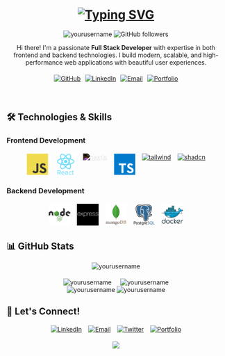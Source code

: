 <div align="center">
  
  <!-- Animated Header -->
  <h1 align="center">
    <a href="#">
      <img src="https://readme-typing-svg.demolab.com?font=Fira+Code&weight=600&size=30&duration=3000&pause=1000&color=22D3EE&center=true&vCenter=true&width=500&height=70&lines=🚀+Full+Stack+Developer;💻+React+%7C+Node+%7C+TypeScript;🌐+Building+Web+Solutions;🛠️+Passionate+Coder" alt="Typing SVG" />
    </a>
  </h1>

  <!-- Animated Introduction -->
  <p align="center">
    <img src="https://komarev.com/ghpvc/?username=yourusername&label=Profile+Views&color=0e75b6&style=flat" alt="yourusername" /> 
    <img src="https://img.shields.io/github/followers/yourusername?label=Follow&style=social" alt="GitHub followers" />
  </p>

  <p align="center">
    Hi there! I'm a passionate <strong>Full Stack Developer</strong> with expertise in both frontend and backend technologies. I build modern, scalable, and high-performance web applications with beautiful user experiences.
  </p>

  <!-- Animated Badges -->
  <div align="center" style="display: flex; gap: 10px; justify-content: center; margin: 20px 0;">
    <a href="https://github.com/yourusername" target="_blank">
      <img src="https://img.shields.io/badge/GitHub-Profile-181717?style=for-the-badge&logo=github&logoColor=white&color=3a5a40" alt="GitHub" />
    </a>
    <a href="https://linkedin.com/in/yourprofile" target="_blank">
      <img src="https://img.shields.io/badge/LinkedIn-Connect-0077B5?style=for-the-badge&logo=linkedin&logoColor=white&color=0d3b66" alt="LinkedIn" />
    </a>
    <a href="mailto:youremail@example.com" target="_blank">
      <img src="https://img.shields.io/badge/Email-Contact-D14836?style=for-the-badge&logo=gmail&logoColor=white&color=3a86ff" alt="Email" />
    </a>
    <a href="https://yourportfolio.com" target="_blank">
      <img src="https://img.shields.io/badge/Portfolio-3a5a40?style=for-the-badge&logo=google-chrome&logoColor=white" alt="Portfolio" />
    </a>
  </div>

  <!-- Animated Divider -->
  <img src="https://github.com/andreasbm/readme/blob/master/assets/lines/colored.png?raw=true" width="100%" height="2px" />

</div>

## 🛠️ **Technologies & Skills**

### **Frontend Development**
<div align="center">
  
  <!-- Animated Tech Stack -->
  <div style="display: flex; flex-wrap: wrap; justify-content: center; gap: 15px; margin: 20px 0;">
    <!-- JavaScript -->
    <a href="#" target="_blank" rel="noreferrer">
      <img src="https://raw.githubusercontent.com/devicons/devicon/master/icons/javascript/javascript-original.svg" alt="javascript" width="50" height="50" style="transition: transform 0.3s ease;" onMouseOver="this.style.transform='scale(1.2)'" onMouseOut="this.style.transform='scale(1)'"/>
    </a>
    <!-- React -->
    <a href="#" target="_blank" rel="noreferrer">
      <img src="https://raw.githubusercontent.com/devicons/devicon/master/icons/react/react-original-wordmark.svg" alt="react" width="50" height="50" style="transition: transform 0.3s ease;" onMouseOver="this.style.transform='scale(1.2)'" onMouseOut="this.style.transform='scale(1)'"/>
    </a>
    <!-- Next.js -->
    <a href="#" target="_blank" rel="noreferrer">
      <img src="https://cdn.worldvectorlogo.com/logos/nextjs-2.svg" alt="nextjs" width="50" height="50" style="transition: transform 0.3s ease; filter: invert(1);" onMouseOver="this.style.transform='scale(1.2)'" onMouseOut="this.style.transform='scale(1)'"/>
    </a>
    <!-- TypeScript -->
    <a href="#" target="_blank" rel="noreferrer">
      <img src="https://raw.githubusercontent.com/devicons/devicon/master/icons/typescript/typescript-original.svg" alt="typescript" width="50" height="50" style="transition: transform 0.3s ease;" onMouseOver="this.style.transform='scale(1.2)'" onMouseOut="this.style.transform='scale(1)'"/>
    </a>
    <!-- Tailwind -->
    <a href="#" target="_blank" rel="noreferrer">
      <img src="https://www.vectorlogo.zone/logos/tailwindcss/tailwindcss-icon.svg" alt="tailwind" width="50" height="50" style="transition: transform 0.3s ease;" onMouseOver="this.style.transform='scale(1.2)'" onMouseOut="this.style.transform='scale(1)'"/>
    </a>
    <!-- Shadcn -->
    <a href="#" target="_blank" rel="noreferrer">
      <img src="https://raw.githubusercontent.com/shadcn/ui/main/apps/www/public/favicon.ico" alt="shadcn" width="50" height="50" style="transition: transform 0.3s ease;" onMouseOver="this.style.transform='scale(1.2)'" onMouseOut="this.style.transform='scale(1)'"/>
    </a>
  </div>
</div>

### **Backend Development**
<div align="center">
  <div style="display: flex; flex-wrap: wrap; justify-content: center; gap: 15px; margin: 20px 0;">
    <!-- Node.js -->
    <a href="#" target="_blank" rel="noreferrer">
      <img src="https://raw.githubusercontent.com/devicons/devicon/master/icons/nodejs/nodejs-original-wordmark.svg" alt="nodejs" width="50" height="50" style="transition: transform 0.3s ease;" onMouseOver="this.style.transform='scale(1.2)'" onMouseOut="this.style.transform='scale(1)'"/>
    </a>
    <!-- Express -->
    <a href="#" target="_blank" rel="noreferrer">
      <img src="https://raw.githubusercontent.com/devicons/devicon/master/icons/express/express-original-wordmark.svg" alt="express" width="50" height="50" style="transition: transform 0.3s ease; filter: invert(1);" onMouseOver="this.style.transform='scale(1.2)'" onMouseOut="this.style.transform='scale(1)'"/>
    </a>
    <!-- MongoDB -->
    <a href="#" target="_blank" rel="noreferrer">
      <img src="https://raw.githubusercontent.com/devicons/devicon/master/icons/mongodb/mongodb-original-wordmark.svg" alt="mongodb" width="50" height="50" style="transition: transform 0.3s ease;" onMouseOver="this.style.transform='scale(1.2)'" onMouseOut="this.style.transform='scale(1)'"/>
    </a>
    <!-- PostgreSQL -->
    <a href="#" target="_blank" rel="noreferrer">
      <img src="https://raw.githubusercontent.com/devicons/devicon/master/icons/postgresql/postgresql-original-wordmark.svg" alt="postgresql" width="50" height="50" style="transition: transform 0.3s ease;" onMouseOver="this.style.transform='scale(1.2)'" onMouseOut="this.style.transform='scale(1)'"/>
    </a>
    <!-- Docker -->
    <a href="#" target="_blank" rel="noreferrer">
      <img src="https://raw.githubusercontent.com/devicons/devicon/master/icons/docker/docker-original-wordmark.svg" alt="docker" width="50" height="50" style="transition: transform 0.3s ease;" onMouseOver="this.style.transform='scale(1.2)'" onMouseOut="this.style.transform='scale(1)'"/>
    </a>
  </div>
</div>

<!-- Animated Stats -->
## 📊 **GitHub Stats**
<div align="center">
  
  <!-- Streak Stats -->
  <img src="https://github-readme-streak-stats.herokuapp.com/?user=yourusername&theme=dark&background=0d1117&border=3a5a40&stroke=3a86ff&ring=22D3EE&fire=22D3EE&currStreakNum=FFFFFF&sideNums=FFFFFF&currStreakLabel=22D3EE&sideLabels=FFFFFF&dates=64748b" alt="yourusername" />
  
  <!-- Stats -->
  <div style="display: flex; justify-content: center; gap: 20px; margin-top: 20px;">
    <img src="https://github-readme-stats.vercel.app/api?username=yourusername&show_icons=true&theme=dark&bg_color=0d1117&title_color=22D3EE&text_color=FFFFFF&icon_color=3a86ff&border_color=3a5a40" alt="yourusername" />
    <img src="https://github-readme-stats.vercel.app/api/top-langs/?username=yourusername&layout=compact&theme=dark&bg_color=0d1117&title_color=22D3EE&text_color=FFFFFF&border_color=3a5a40" alt="yourusername" />
  </div>
  
  <!-- Trophy -->
  <img src="https://github-profile-trophy.vercel.app/?username=yourusername&theme=onedark&row=1&column=7&no-bg=true&no-frame=true&margin-w=10" alt="yourusername" />
  
  <!-- Activity Graph -->
  <img src="https://github-readme-activity-graph.vercel.app/graph?username=yourusername&theme=react-dark&bg_color=0d1117&color=22D3EE&line=3a86ff&point=FFFFFF&area=true&hide_border=true" alt="yourusername" />
</div>

<!-- Animated Contact Section -->
## 🌟 **Let's Connect!**
<div align="center" style="display: flex; flex-wrap: wrap; justify-content: center; gap: 15px; margin: 20px 0;">
  <a href="https://linkedin.com/in/yourprofile" target="_blank">
    <img src="https://img.shields.io/badge/-LinkedIn-0d3b66?style=for-the-badge&logo=linkedin&logoColor=white" alt="LinkedIn" />
  </a>
  <a href="mailto:youremail@example.com" target="_blank">
    <img src="https://img.shields.io/badge/-Email-3a86ff?style=for-the-badge&logo=gmail&logoColor=white" alt="Email" />
  </a>
  <a href="https://twitter.com/yourhandle" target="_blank">
    <img src="https://img.shields.io/badge/-Twitter-1DA1F2?style=for-the-badge&logo=twitter&logoColor=white" alt="Twitter" />
  </a>
  <a href="https://yourportfolio.com" target="_blank">
    <img src="https://img.shields.io/badge/-Portfolio-3a5a40?style=for-the-badge&logo=google-chrome&logoColor=white" alt="Portfolio" />
  </a>
</div>

<!-- Animated Footer -->
<div align="center">
  <img src="https://capsule-render.vercel.app/api?type=waving&color=3a86ff&height=100&section=footer&text=Thanks+for+visiting!&fontSize=30&fontColor=ffffff&animation=fadeIn" />
</div>
